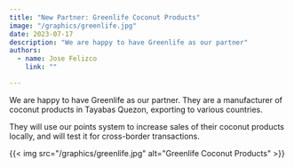 ```yaml
---
title: "New Partner: Greenlife Coconut Products"
image: "/graphics/greenlife.jpg"
date: 2023-07-17
description: "We are happy to have Greenlife as our partner"
authors:
  - name: Jose Felizco
    link: ""

---
```



We are happy to have Greenlife as our partner. They are a manufacturer of coconut products in Tayabas Quezon, exporting to various countries.  

They will use our points system to increase sales of their coconut products locally, and will test it for cross-border transactions.

{{< img src="/graphics/greenlife.jpg" alt="Greenlife Coconut Products" >}}


